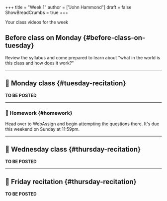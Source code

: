 +++
title = "Week 1"
author = ["John Hammond"]
draft = false
ShowBreadCrumbs = true
+++

Your class videos for the week
<!--more-->


## Before class on Monday {#before-class-on-tuesday}

Review the syllabus and come prepared to learn about "what in the world
is this class and how does it work?"

---


## 🎥 Monday class {#tuesday-recitation}

**TO BE POSTED**

---


### 📝 Homework {#homework}

Head over to WebAssign and begin attempting the questions there. It's due this weekend on Sunday at 11:59pm.

---


## 🎥 Wednesday class {#thursday-recitation}

**TO BE POSTED**

---


## 🎥 Friday recitation {#thursday-recitation}

**TO BE POSTED**
